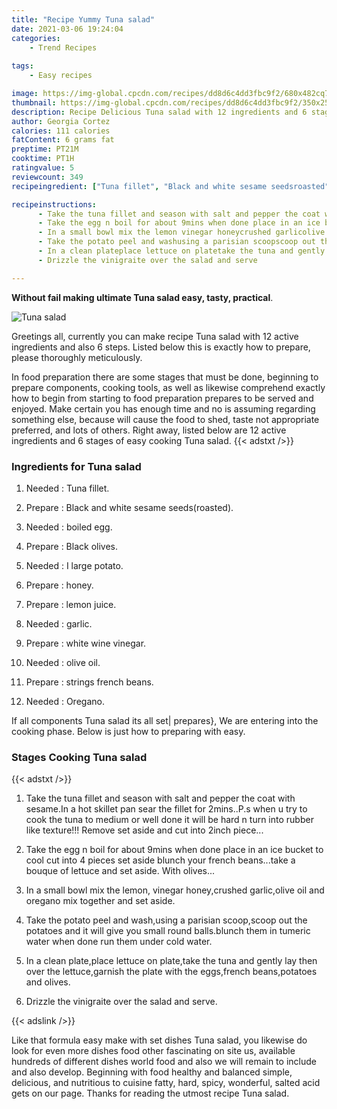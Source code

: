 ```yaml
---
title: "Recipe Yummy Tuna salad"
date: 2021-03-06 19:24:04
categories:
    - Trend Recipes
    
tags:
    - Easy recipes

image: https://img-global.cpcdn.com/recipes/dd8d6c4dd3fbc9f2/680x482cq70/tuna-salad-recipe-main-photo.jpg
thumbnail: https://img-global.cpcdn.com/recipes/dd8d6c4dd3fbc9f2/350x250cq70/tuna-salad-recipe-main-photo.jpg
description: Recipe Delicious Tuna salad with 12 ingredients and 6 stages of easy cooking.
author: Georgia Cortez
calories: 111 calories
fatContent: 6 grams fat
preptime: PT21M
cooktime: PT1H
ratingvalue: 5
reviewcount: 349
recipeingredient: ["Tuna fillet", "Black and white sesame seedsroasted", "boiled egg", "Black olives", "I large potato", "honey", "lemon juice", "garlic", "white wine vinegar", "olive oil", "strings french beans", "Oregano"]

recipeinstructions: 
      - Take the tuna fillet and season with salt and pepper the coat with sesameIn a hot skillet pan sear the fillet for 2minsPs when u try to cook the tuna to medium or well done it will be hard n turn into rubber like texture Remove set aside and cut into 2inch piece 
      - Take the egg n boil for about 9mins when done place in an ice bucket to cool cut into 4 pieces set aside blunch your french beanstake a bouque of lettuce and set aside With olives 
      - In a small bowl mix the lemon vinegar honeycrushed garlicolive oil and oregano mix together and set aside 
      - Take the potato peel and washusing a parisian scoopscoop out the potatoes and it will give you small round ballsblunch them in tumeric water when done run them under cold water 
      - In a clean plateplace lettuce on platetake the tuna and gently lay then over the lettucegarnish the plate with the eggsfrench beanspotatoes and olives 
      - Drizzle the vinigraite over the salad and serve

---
```




**Without fail making ultimate Tuna salad easy, tasty, practical**. 


![Tuna salad](https://img-global.cpcdn.com/recipes/dd8d6c4dd3fbc9f2/680x482cq70/tuna-salad-recipe-main-photo.jpg "Tuna salad")




Greetings all, currently you can make recipe Tuna salad with 12 active ingredients and also 6 steps. Listed below this is exactly how to prepare, please thoroughly meticulously.

In food preparation there are some stages that must be done, beginning to prepare components, cooking tools, as well as likewise comprehend exactly how to begin from starting to food preparation prepares to be served and enjoyed. Make certain you has enough time and no is assuming regarding something else, because will cause the food to shed, taste not appropriate preferred, and lots of others. Right away, listed below are 12 active ingredients and 6 stages of easy cooking Tuna salad.
{{< adstxt />}}

### Ingredients for Tuna salad


1. Needed  : Tuna fillet.

1. Prepare  : Black and white sesame seeds(roasted).

1. Needed  : boiled egg.

1. Prepare  : Black olives.

1. Needed  : I large potato.

1. Prepare  : honey.

1. Prepare  : lemon juice.

1. Needed  : garlic.

1. Prepare  : white wine vinegar.

1. Needed  : olive oil.

1. Prepare  : strings french beans.

1. Needed  : Oregano.



If all components Tuna salad its all set| prepares}, We are entering into the cooking phase. Below is just how to preparing with easy.

### Stages Cooking Tuna salad

{{< adstxt />}}


1. Take the tuna fillet and season with salt and pepper the coat with sesame.In a hot skillet pan sear the fillet for 2mins..P.s when u try to cook the tuna to medium or well done it will be hard n turn into rubber like texture!!! Remove set aside and cut into 2inch piece...



1. Take the egg n boil for about 9mins when done place in an ice bucket to cool cut into 4 pieces set aside blunch your french beans...take a bouque of lettuce and set aside. With olives...



1. In a small bowl mix the lemon, vinegar honey,crushed garlic,olive oil and oregano mix together and set aside.



1. Take the potato peel and wash,using a parisian scoop,scoop out the potatoes and it will give you small round balls.blunch them in tumeric water when done run them under cold water.



1. In a clean plate,place lettuce on plate,take the tuna and gently lay then over the lettuce,garnish the plate with the eggs,french beans,potatoes and olives.



1. Drizzle the vinigraite over the salad and serve.





{{< adslink />}}

Like that formula easy make with set dishes Tuna salad, you likewise do look for even more dishes food other fascinating on site us, available hundreds of different dishes world food and also we will remain to include and also develop. Beginning with food healthy and balanced simple, delicious, and nutritious to cuisine fatty, hard, spicy, wonderful, salted acid gets on our page. Thanks for reading the utmost recipe Tuna salad.
